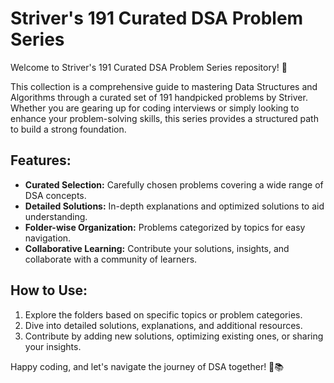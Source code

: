 # Striver's 191 Curated DSA Problem Series

Welcome to Striver's 191 Curated DSA Problem Series repository! 🚀

This collection is a comprehensive guide to mastering Data Structures and Algorithms through a curated set of 191 handpicked problems by Striver. Whether you are gearing up for coding interviews or simply looking to enhance your problem-solving skills, this series provides a structured path to build a strong foundation.

## Features:
- **Curated Selection:** Carefully chosen problems covering a wide range of DSA concepts.
- **Detailed Solutions:** In-depth explanations and optimized solutions to aid understanding.
- **Folder-wise Organization:** Problems categorized by topics for easy navigation.
- **Collaborative Learning:** Contribute your solutions, insights, and collaborate with a community of learners.

## How to Use:
1. Explore the folders based on specific topics or problem categories.
2. Dive into detailed solutions, explanations, and additional resources.
3. Contribute by adding new solutions, optimizing existing ones, or sharing your insights.

Happy coding, and let's navigate the journey of DSA together! 🚀📚
